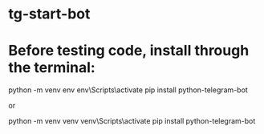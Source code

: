 ﻿# tg-start-bot

# Before testing code, install through the terminal:

python -m venv env 
env\Scripts\activate 
pip install python-telegram-bot

or

python -m venv venv
venv\Scripts\activate
pip install python-telegram-bot
